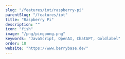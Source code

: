 ```yaml
---
slug: "/features/iot/raspberry-pi"
parentSlug: "/features/iot"
title: "Raspberry Pi"
description: ""
icon: "fish"
image: "/png/pingpong.png"
keywords: "JavaScript, OpenAI, ChatGPT, Goldlabel"
order: 10
website: "https://www.berrybase.de/"
---
```

